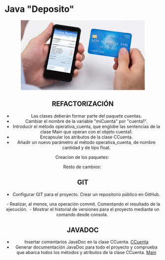<div align="justify">

# Java "Deposito"


<div align="center">
<img width="400" src="img/title.jpg"/>
</div>

<div align="center">



## REFACTORIZACIÓN

- Las clases deberán formar parte del paquete cuentas.
- Cambiar el nombre de la variable "miCuenta" por "cuenta1".
- Introducir el método operativa_cuenta, que englobe las sentencias de la clase Main que operan con el objeto cuenta1.
- Encapsular los atributos de la clase CCuenta.
- Añadir un nuevo parámetro al método operativa_cuenta, de nombre cantidad y de tipo float.

Creacion de los paquetes:
<img scr="img/1.png" >

Resto de cambios:
<img scr="img/2.png" >

## GIT

- Configurar GIT para el proyecto. Crear un repositorio público en GitHub.
<img scr="img/4.png" >
- Realizar, al menos, una operación commit. Comentando el resultado de la ejecución.
<img scr="img/5.png" >
- Mostrar el historial de versiones para el proyecto mediante un comando desde consola.
<img scr="img/6.png" >


## JAVADOC

- Insertar comentarios JavaDoc en la clase CCuenta.
<a href="Deposito/src/main/java/es/iespto/joel/cuentas/CCuenta.java">CCuenta</a>  
- Generar documentación JavaDoc para todo el proyecto y comprueba que abarca todos los métodos y atributos de la clase CCuenta.
<a href="Deposito/src/main/java/es/iespto/joel/cuentas/Main.java">Main</a>
